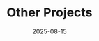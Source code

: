 ---
title: Other Projects
date: 2025-08-15
type: landing

sections:
  - block: hero
    content:
      title: "Other Projects"
      text: |
        A selection of research projects and collaborations spanning artificial intelligence, behavioral science, and effective altruism.

  - block: markdown
    id: ai
    content:
      title: "Artificial Intelligence"
      text: |
        ### Survey Assessing Risks from AI (SARA)
        
        ![SARA Survey](/project/survey-assessing-risks-ai/featured.jpg)
        
        With Michael Noetel at The University of Queensland, I conducted a representative survey of ~1,000 Australian adults in Feb 2024 to understand public perceptions of AI risks and support for AI governance actions in Australia. 

        We found that: 

        - Australians are most concerned about AI risks where AI acts unsafely (e.g., acting in conflict with human values, failure of critical infrastructure), is misused (e.g., cyber attacks, biological weapons), or displaces the jobs of humans; they are least concerned about AI-assisted surveillance, or bias and discrimination in AI decision-making.
        - Australians judge "preventing dangerous and catastrophic outcomes from AI" the #1 priority for the Australian Government in AI; 9 in 10 Australians support creating a new regulatory body for AI.
        - The majority of Australians (8 in 10) support the statement that "mitigating the risk of extinction from AI should be a global priority alongside other societal-scale risks such as pandemics and nuclear war".

        **More on this project:**
        - [Website](https://aigovernance.org.au/survey/)
        - [Key results briefing](https://docs.google.com/document/d/1d0CRlBRLv3_a1fSye6cA6dzMjxtopjCcklc8irGPlDc/export?format=pdf&attachment=false)
        - [Technical report](https://aigovernance.org.au/survey/sara_technical_report)

        Contact me if you'd like a personal briefing on the findings.

        ---

        ### Safe and Responsible AI Submission
        
        ![Safe and Responsible AI](/project/safe-and-responsible-ai-submission/image-asset.jpeg)
        
        Policy submission and analysis work supporting Australia's approach to AI governance and safety.

  - block: markdown
    id: behavioral
    content:
      title: "Behavioral Science"
      text: |
        ### SCRUB COVID-19 Survey
        
        ![SCRUB COVID-19](/project/scrub-covid-19-survey/sean-horsburgh-cxyq5_64lam-unsplash.jpg)

        The SCRUB COVID-19 survey aimed to provide current and future policy makers with actionable insights into public attitudes and behaviours relating to the COVID-19 pandemic. 

        I led this project, which was incubated at Ready Research, funded initially by Monash University, and then funded and conducted collaboratively with the Victorian Government. 

        Over 2020-2021 we conducted 21 waves of the survey, about 1 every 3 weeks, and collected rich behavioural and attitudinal data from more than 40,000 people.

        Read more about the project on the [BehaviourWorks Australia website](https://www.behaviourworksaustralia.org/major-projects/covid-19-scrub-study)

        ---

        ### Climate Adaptation Mission
        
        ![Climate Adaptation](/project/climate-adaptation-mission/featured.jpg)

        The BehaviourWorks Australia Climate Adaptation Mission explored how systems thinking, knowledge co-production, and behavioural public policy experiments could help Australian communities reduce harms from climate change. I co-led this project with collaborators Stefan Kaufman and Kien Nguyen.

        Read more about this project on the [BehaviourWorks Australia website](https://www.behaviourworksaustralia.org/major-projects/climate-adaptation-mission)

        ---

        ### Scale-up Toolkit
        
        ![Scale-up Toolkit](/project/scale-up-toolkit/dustin-humes-y-esivccgdq-unsplash.jpg)

        With Victoria's Behavioural Insights Unit; practical tools for scaling effective interventions. Part of the broader work at BehaviourWorks Australia on translating research into practice.

        Read more on the [BWA toolkit page](https://www.behaviourworksaustralia.org/major-projects/scale-up).

  - block: markdown
    id: ea
    content:
      title: "Effective Altruism"
      text: |
        ### Ready Research
        
        ![Ready Research](/project/ready-research/639ffb756e97ee39686aa965_pxl_20220405_074705897.mp.jpg)

        I co-founded Ready Research in 2019. In this collaboration with [Peter Slattery](https://www.pslattery.com/), [Michael Noetel](https://noetel.com.au/), and [Emily Grundy](https://www.linkedin.com/in/emily-grundy/), we do work aligned with the principles of effective altruism. We do research, training, and communication services to help address the world's most pressing problems. 

        Read more at [readyresearch.org](https://www.readyresearch.org)
---